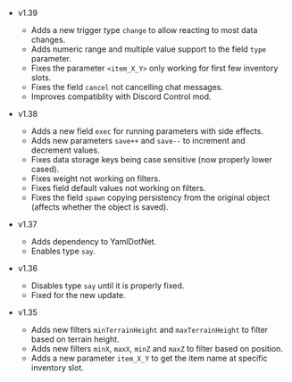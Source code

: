 - v1.39
  - Adds a new trigger type `change` to allow reacting to most data changes.
  - Adds numeric range and multiple value support to the field `type` parameter.
  - Fixes the parameter `<item_X_Y>` only working for first few inventory slots.
  - Fixes the field `cancel` not cancelling chat messages.
  - Improves compatiblity with Discord Control mod.

- v1.38
  - Adds a new field `exec` for running parameters with side effects.
  - Adds new parameters `save++` and `save--` to increment and decrement values.
  - Fixes data storage keys being case sensitive (now properly lower cased).
  - Fixes weight not working on filters.
  - Fixes field default values not working on filters.
  - Fixes the field `spawn` copying persistency from the original object (affects whether the object is saved).

- v1.37
  - Adds dependency to YamlDotNet.
  - Enables type `say`.

- v1.36
  - Disables type `say` until it is properly fixed.
  - Fixed for the new update.

- v1.35
  - Adds new filters `minTerrainHeight` and `maxTerrainHeight` to filter based on terrain height.
  - Adds new filters `minX`, `maxX`, `minZ` and `maxZ` to filter based on position.
  - Adds a new parameter `item_X_Y` to get the item name at specific inventory slot.
